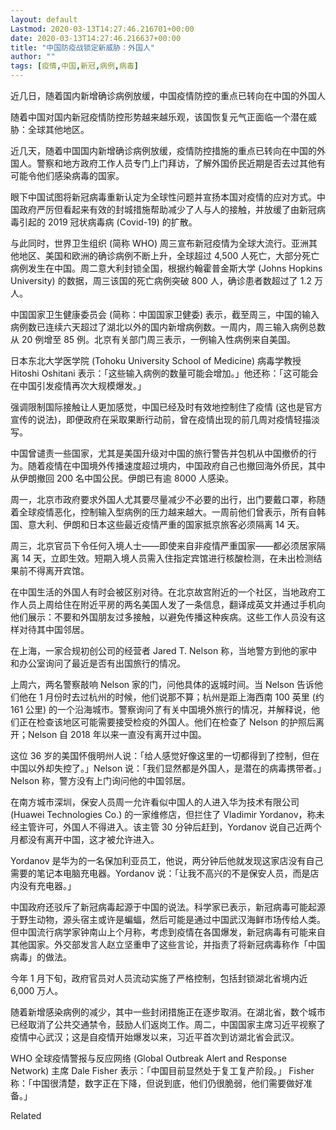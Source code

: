 ```yaml
---
layout: default
Lastmod: 2020-03-13T14:27:46.216701+00:00
date: 2020-03-13T14:27:46.216637+00:00
title: "中国防疫战锁定新威胁：外国人"
author: ""
tags: [疫情,中国,新冠,病例,病毒]
---
```


近几日，随着国内新增确诊病例放缓，中国疫情防控的重点已转向在中国的外国人

随着中国对国内新冠疫情防控形势越来越乐观，该国恢复元气正面临一个潜在威胁：全球其他地区。

近几天，随着中国国内新增确诊病例放缓，疫情防控措施的重点已转向在中国的外国人。警察和地方政府工作人员专门上门拜访，了解外国侨民近期是否去过其他有可能令他们感染病毒的国家。

眼下中国试图将新冠病毒重新认定为全球性问题并宣扬本国对疫情的应对方式。中国政府严厉但看起来有效的封城措施帮助减少了人与人的接触，并放缓了由新冠病毒引起的 2019 冠状病毒病 (Covid-19) 的扩散。

与此同时，世界卫生组织 (简称 WHO) 周三宣布新冠疫情为全球大流行。亚洲其他地区、美国和欧洲的确诊病例不断上升，全球超过 4,500 人死亡，大部分死亡病例发生在中国。周二意大利封锁全国，根据约翰霍普金斯大学 (Johns Hopkins University) 的数据，周三该国的死亡病例突破 800 人，确诊患者数超过了 1.2 万人。

中国国家卫生健康委员会 (简称：中国国家卫健委) 表示，截至周三，中国的输入病例数已连续六天超过了湖北以外的国内新增病例数。一周内，周三输入病例总数从 20 例增至 85 例。北京有关部门周三表示，一例输入性病例来自美国。

日本东北大学医学院 (Tohoku University School of Medicine) 病毒学教授 Hitoshi Oshitani 表示：「这些输入病例的数量可能会增加。」他还称：「这可能会在中国引发疫情再次大规模爆发。」

强调限制国际接触让人更加感觉，中国已经及时有效地控制住了疫情 (这也是官方宣传的说法)，即便政府在采取果断行动前，曾在疫情出现的前几周对疫情轻描淡写。

中国曾谴责一些国家，尤其是美国升级对中国的旅行警告并包机从中国撤侨的行为。随着疫情在中国境外传播速度超过境内，中国政府自己也撤回海外侨民，其中从伊朗撤回 200 名中国公民。伊朗已有逾 8000 人感染。

周一，北京市政府要求外国人尤其要尽量减少不必要的出行，出门要戴口罩，称随着全球疫情恶化，控制输入型病例的压力越来越大。一周前他们曾表示，所有自韩国、意大利、伊朗和日本这些最近疫情严重的国家抵京旅客必须隔离 14 天。

周三，北京官员下令任何入境人士——即使来自非疫情严重国家——都必须居家隔离 14 天，立即生效。短期入境人员需入住指定宾馆进行核酸检测，在未出检测结果前不得离开宾馆。

在中国生活的外国人有时会被区别对待。在北京故宫附近的一个社区，当地政府工作人员上周给住在附近平房的两名美国人发了一条信息，翻译成英文并通过手机向他们展示：不要和外国朋友过多接触，以避免传播这种疾病。这些工作人员没有这样对待其中国邻居。

在上海，一家合规初创公司的经营者 Jared T. Nelson 称，当地警方到他的家中和办公室询问了最近是否有出国旅行的情况。

上周六，两名警察敲响 Nelson 家的门，问他具体的返城时间。当 Nelson 告诉他们他在 1 月份时去过杭州的时候，他们说那不算；杭州是距上海西南 100 英里 (约 161 公里) 的一个沿海城市。警察询问了有关中国境外旅行的情况，并解释说，他们正在检查该地区可能需要接受检疫的外国人。他们在检查了 Nelson 的护照后离开；Nelson 自 2018 年以来一直没有离开过中国。

这位 36 岁的美国怀俄明州人说：「给人感觉好像这里的一切都得到了控制，但在中国以外却失控了。」Nelson 说：「我们显然都是外国人，是潜在的病毒携带者。」Nelson 称，警方没有上门询问他的中国邻居。

在南方城市深圳，保安人员周一允许看似中国人的人进入华为技术有限公司 (Huawei Technologies Co.) 的一家维修店，但拦住了 Vladimir Yordanov，称未经主管许可，外国人不得进入。该主管 30 分钟后赶到，Yordanov 说自己近两个月都没有离开中国，这才被允许进入。

Yordanov 是华为的一名保加利亚员工，他说，两分钟后他就发现这家店没有自己需要的笔记本电脑充电器。Yordanov 说：「让我不高兴的不是保安人员，而是店内没有充电器。」

中国政府还驳斥了新冠病毒起源于中国的说法。科学家已表示，新冠病毒可能起源于野生动物，源头宿主或许是蝙蝠，然后可能是通过中国武汉海鲜市场传给人类。但中国流行病学家钟南山上个月称，考虑到疫情在各国爆发，新冠病毒有可能来自其他国家。外交部发言人赵立坚重申了这些言论，并指责了将新冠病毒称作「中国病毒」的做法。

今年 1 月下旬，政府官员对人员流动实施了严格控制，包括封锁湖北省境内近 6,000 万人。

随着新增感染病例的减少，其中一些封闭措施正在逐步取消。在湖北省，数个城市已经取消了公共交通禁令，鼓励人们返岗工作。周二，中国国家主席习近平视察了疫情中心武汉；这是自疫情开始爆发以来，习近平首次到访湖北省会武汉。

WHO 全球疫情警报与反应网络 (Global Outbreak Alert and Response Network) 主席 Dale Fisher 表示：「中国目前显然处于复工复产阶段。」 Fisher 称：「中国很清楚，数字正在下降，但说到底，他们仍很脆弱，他们需要做好准备。」

Related

